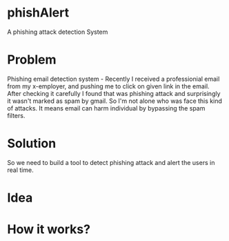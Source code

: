# phishAlert
A phishing attack detection System

# Problem

Phishing email detection system -
Recently I received a professionial email from my x-employer, and pushing me to click on given link in the email. After checking it carefully I found that was phishing attack and surprisingly it wasn't marked as spam by gmail. So I'm not alone who was face this kind of attacks. It means email can harm individual by bypassing the spam filters.

# Solution

So we need to build a tool to detect phishing attack and alert the users in real time.

# Idea


# How it works?
